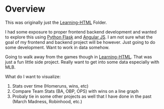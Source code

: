 # Overview
This was originally just the [Learning-HTML](/Learning-HTML) Folder. 

I had some exposure to proper frontend backend development and wanted to explore this using [Python Flask](https://flask.palletsprojects.com/en/2.1.x/) and [Angular JS](https://angularjs.org/). I am not sure what the goal of my frontend and backend project will be however. Just going to do some development. Want to work in data somehow. 

Going to walk away from the games though in [Learning-HTML](/Learning-HTML). That was just a fun little side project. Really want to get into some data especially with MLB.

What do I want to visualize:
1. Stats over time (Homeruns, wins, etc)
2. Compare Team Stats (BA, OBP, OPS) with wins on a line graph
3. Probaly tie in some other projects as well that I have done in the past (March Madness, Robinhood, etc.)